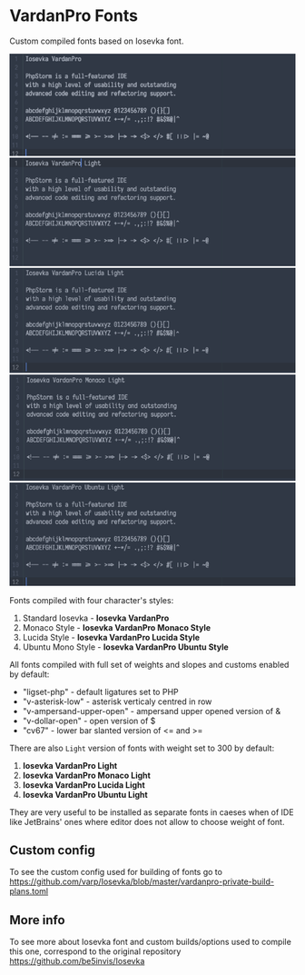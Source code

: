 # VardanPro Fonts
Custom compiled fonts based on Iosevka font. 

![](https://github.com/varp/VardanPro-Fonts/raw/master/screenshots/iosevka-vardanpro.png)
![](https://github.com/varp/VardanPro-Fonts/raw/master/screenshots/iosevka-vardanpro-light.png)
![](https://github.com/varp/VardanPro-Fonts/raw/master/screenshots/iosevka-vardanpro-lucida-light.png)
![](https://github.com/varp/VardanPro-Fonts/raw/master/screenshots/iosevka-vardanpro-monaco-light.png)
![](https://github.com/varp/VardanPro-Fonts/raw/master/screenshots/iosevka-vardanpro-ubuntu-light.png)


Fonts compiled with four character's styles:

1. Standard Iosevka - **Iosevka VardanPro**
2. Monaco Style - **Iosevka VardanPro Monaco Style**
3. Lucida Style - **Iosevka VardanPro Lucida Style**
4. Ubuntu Mono Style - **Iosevka VardanPro Ubuntu Style**

All fonts compiled with full set of weights and slopes and customs enabled by default:

- "ligset-php" -  default ligatures set to PHP
- "v-asterisk-low" - asterisk verticaly centred in row
- "v-ampersand-upper-open" - ampersand upper opened version of &
- "v-dollar-open" - open version of $
- "cv67" - lower bar slanted version of <= and >= 

There are also `Light` version of fonts with weight set to 300 by default:

1. **Iosevka VardanPro Light**
2. **Iosevka VardanPro Monaco Light**
3. **Iosevka VardanPro Lucida Light**
4. **Iosevka VardanPro Ubuntu Light**

They are very useful to be installed as separate fonts in caeses when of IDE
like JetBrains' ones where editor does not allow to choose weight of font.

## Custom config
To see the custom config used for building of fonts go
to https://github.com/varp/Iosevka/blob/master/vardanpro-private-build-plans.toml

## More info
To see more about Iosevka font and custom builds/options used to compile this one,
correspond to the original repository https://github.com/be5invis/Iosevka
